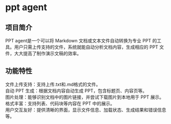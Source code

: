 # ppt agent
## 项目简介  
PPT agent是一个可以将 Markdown 文档或文本文件自动转换为专业 PPT 的工具。用户只需上传支持的文件，系统就能自动分析文档内容，生成相应的 PPT 文件，大大提高了制作演示文稿的效率。  
## 功能特性  
文件上传支持：支持上传.txt和.md格式的文件。  
自动 PPT 生成：根据文档内容自动生成 PPT，包含标题页、内容页等。  
图片处理：能够识别文档中的图片链接，并尝试下载图片到本地用于 PPT 展示。  
格式丰富：支持列表、代码块等内容在 PPT 中的展示。  
用户交互友好：提供清晰的界面，显示文件信息、加载状态、生成结果和错误信息等。
